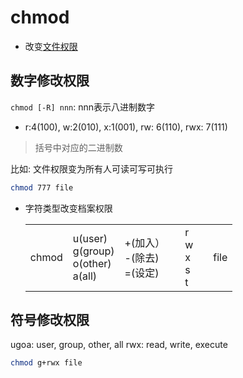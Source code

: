 # chmod

- 改变[文件权限](Linux_File_Permission.md)

## 数字修改权限

`chmod [-R] nnn`:  nnn表示八进制数字

- r:4(100), w:2(010), x:1(001), rw: 6(110), rwx: 7(111)

> 括号中对应的二进制数

比如: 文件权限变为所有人可读可写可执行

```bash
chmod 777 file
```

- 字符类型改变档案权限
  <table>
    <tr>
        <td>chmod</td>
        <td>u(user)<br>g(group)<br>o(other)<br>a(all)<br></td>
        <td>+(加入）<br>-(除去)<br>=(设定)<td>
        <td>r<br>w<br>x<br>s<br>t<td>
        <td>file</td>
    </tr>
  </table>

## 符号修改权限

ugoa: user, group, other, all
rwx: read, write, execute


```bash
chmod g+rwx file
```